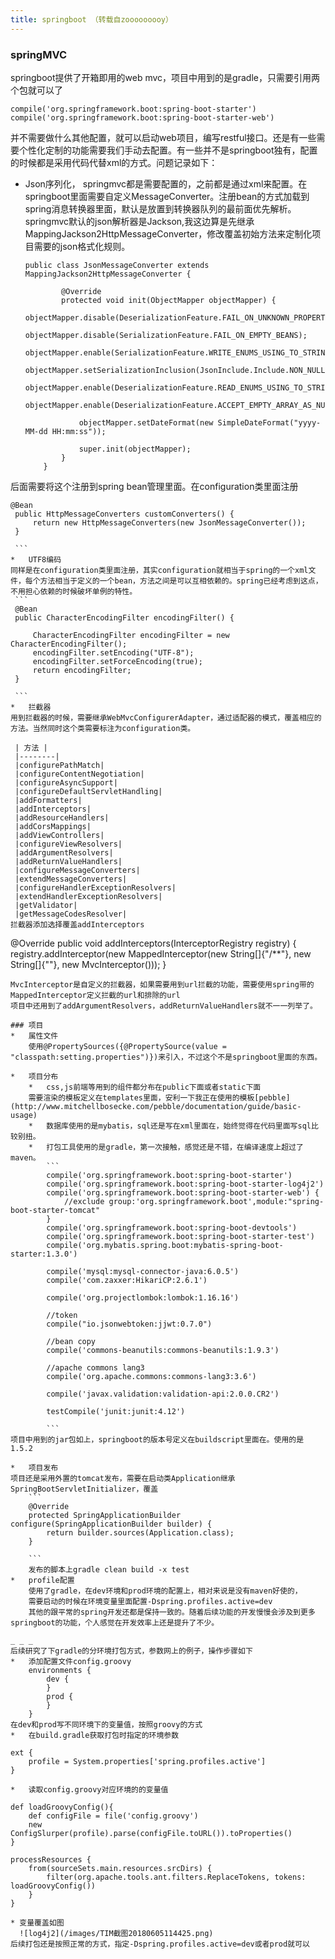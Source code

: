 ```yaml
---
title: springboot （转载自zooooooooy）
---
```


### springMVC
springboot提供了开箱即用的web mvc，项目中用到的是gradle，只需要引用两个包就可以了
```
compile('org.springframework.boot:spring-boot-starter')
compile('org.springframework.boot:spring-boot-starter-web')
```
并不需要做什么其他配置，就可以启动web项目，编写restful接口。还是有一些需要个性化定制的功能需要我们手动去配置。有一些并不是springboot独有，配置的时候都是采用代码代替xml的方式。问题记录如下：
*	Json序列化，
springmvc都是需要配置的，之前都是通过xml来配置。在springboot里面需要自定义MessageConverter。注册bean的方式加载到spring消息转换器里面，默认是放置到转换器队列的最前面优先解析。
springmvc默认的json解析器是Jackson,我这边算是先继承MappingJackson2HttpMessageConverter，修改覆盖初始方法来定制化项目需要的json格式化规则。
    ```
    public class JsonMessageConverter extends MappingJackson2HttpMessageConverter {

            @Override
            protected void init(ObjectMapper objectMapper) {
                objectMapper.disable(DeserializationFeature.FAIL_ON_UNKNOWN_PROPERTIES);
                objectMapper.disable(SerializationFeature.FAIL_ON_EMPTY_BEANS);
                objectMapper.enable(SerializationFeature.WRITE_ENUMS_USING_TO_STRING);
                objectMapper.setSerializationInclusion(JsonInclude.Include.NON_NULL);
                objectMapper.enable(DeserializationFeature.READ_ENUMS_USING_TO_STRING);
                objectMapper.enable(DeserializationFeature.ACCEPT_EMPTY_ARRAY_AS_NULL_OBJECT);

                objectMapper.setDateFormat(new SimpleDateFormat("yyyy-MM-dd HH:mm:ss"));

                super.init(objectMapper);
            }
        }

    ```
后面需要将这个注册到spring bean管理里面。在configuration类里面注册
   ```
   @Bean
    public HttpMessageConverters customConverters() {
        return new HttpMessageConverters(new JsonMessageConverter());
    }

	```
*	UTF8编码
同样是在configuration类里面注册，其实configuration就相当于spring的一个xml文件，每个方法相当于定义的一个bean，方法之间是可以互相依赖的。spring已经考虑到这点，不用担心依赖的时候破坏单例的特性。
    ```
    @Bean
    public CharacterEncodingFilter encodingFilter() {

        CharacterEncodingFilter encodingFilter = new CharacterEncodingFilter();
        encodingFilter.setEncoding("UTF-8");
        encodingFilter.setForceEncoding(true);
        return encodingFilter;
    }

	```
*	拦截器
用到拦截器的时候，需要继承WebMvcConfigurerAdapter，通过适配器的模式，覆盖相应的方法。当然同时这个类需要标注为configuration类。

    | 方法 |
	|--------|
	|configurePathMatch|
    |configureContentNegotiation|
    |configureAsyncSupport|
    |configureDefaultServletHandling|
    |addFormatters|
    |addInterceptors|
    |addResourceHandlers|
    |addCorsMappings|
    |addViewControllers|
    |configureViewResolvers|
    |addArgumentResolvers|
    |addReturnValueHandlers|
    |configureMessageConverters|
    |extendMessageConverters|
    |configureHandlerExceptionResolvers|
    |extendHandlerExceptionResolvers|
    |getValidator|
    |getMessageCodesResolver|
拦截器添加选择覆盖addInterceptors
```
@Override
    public void addInterceptors(InterceptorRegistry registry) {
        registry.addInterceptor(new MappedInterceptor(new String[]{"/**"}, new String[]{""},
                new MvcInterceptor()));
    }
```
MvcInterceptor是自定义的拦截器，如果需要用到url拦截的功能，需要使用spring带的MappedInterceptor定义拦截的url和排除的url
项目中还用到了addArgumentResolvers，addReturnValueHandlers就不一一列举了。

### 项目
*	属性文件
	使用@PropertySources({@PropertySource(value = "classpath:setting.properties")})来引入，不过这个不是springboot里面的东西。

*	项目分布
	*	css,js前端等用到的组件都分布在public下面或者static下面
    需要渲染的模板定义在templates里面，安利一下我正在使用的模板[pebble](http://www.mitchellbosecke.com/pebble/documentation/guide/basic-usage)
    *	数据库使用的是mybatis，sql还是写在xml里面在，始终觉得在代码里面写sql比较别扭。
    *	打包工具使用的是gradle，第一次接触，感觉还是不错，在编译速度上超过了maven。
    	```
        compile('org.springframework.boot:spring-boot-starter')
        compile('org.springframework.boot:spring-boot-starter-log4j2')
        compile('org.springframework.boot:spring-boot-starter-web') {
            //exclude group:'org.springframework.boot',module:"spring-boot-starter-tomcat"
        }
        compile('org.springframework.boot:spring-boot-devtools')
        compile('org.springframework.boot:spring-boot-starter-test')
        compile('org.mybatis.spring.boot:mybatis-spring-boot-starter:1.3.0')

        compile('mysql:mysql-connector-java:6.0.5')
        compile('com.zaxxer:HikariCP:2.6.1')

        compile('org.projectlombok:lombok:1.16.16')

        //token
        compile("io.jsonwebtoken:jjwt:0.7.0")

        //bean copy
        compile('commons-beanutils:commons-beanutils:1.9.3')

        //apache commons lang3
        compile('org.apache.commons:commons-lang3:3.6')

        compile('javax.validation:validation-api:2.0.0.CR2')

        testCompile('junit:junit:4.12')

		```
项目中用到的jar包如上，springboot的版本号定义在buildscript里面在。使用的是1.5.2

*	项目发布
项目还是采用外置的tomcat发布，需要在启动类Application继承SpringBootServletInitializer，覆盖
    ```
    @Override
    protected SpringApplicationBuilder configure(SpringApplicationBuilder builder) {
        return builder.sources(Application.class);
    }

	```
    发布的脚本上gradle clean build -x test
*	profile配置
	使用了gradle，在dev环境和prod环境的配置上，相对来说是没有maven好使的，
    需要启动的时候在环境变量里面配置-Dspring.profiles.active=dev
	其他的跟平常的spring开发还都是保持一致的。随着后续功能的开发慢慢会涉及到更多springboot的功能，个人感觉在开发效率上还是提升了不少。

_ _ _
后续研究了下gradle的分环境打包方式，参数网上的例子，操作步骤如下
*	添加配置文件config.groovy
	environments {
    	dev {
        }
        prod {
        }
    }
在dev和prod写不同环境下的变量值，按照groovy的方式
*	在build.gradle获取打包时指定的环境参数
```
    ext {
        profile = System.properties['spring.profiles.active']
    }
```
*	读取config.groovy对应环境的的变量值
```
    def loadGroovyConfig(){
        def configFile = file('config.groovy')
        new ConfigSlurper(profile).parse(configFile.toURL()).toProperties()
    }

    processResources {
        from(sourceSets.main.resources.srcDirs) {
            filter(org.apache.tools.ant.filters.ReplaceTokens, tokens: loadGroovyConfig())
        }
    }
```
* 变量覆盖如图
  ![log4j2](/images/TIM截图20180605114425.png)
后续打包还是按照正常的方式，指定-Dspring.profiles.active=dev或者prod就可以
